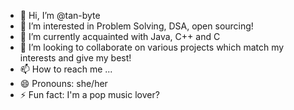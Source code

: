 - 👋 Hi, I’m @tan-byte
- 👀 I’m interested in Problem Solving, DSA, open sourcing!
- 🌱 I’m currently acquainted with Java, C++ and C
- 💞️ I’m looking to collaborate on various projects which match my interests and give my best!
- 📫 How to reach me ...
- 😄 Pronouns: she/her
- ⚡ Fun fact: I'm a pop music lover?

<!---
tan-byte/tan-byte is a ✨ special ✨ repository because its `README.md` (this file) appears on your GitHub profile.
You can click the Preview link to take a look at your changes.
--->

